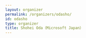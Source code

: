 ```yaml
---
layout: organizer
permalink: /organizers/odasho/
id: odasho
type: organizer
title: Shohei Oda（Microsoft Japan）
---
```

